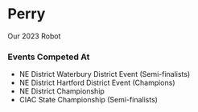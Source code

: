 # Perry
Our 2023 Robot

### Events Competed At
- NE District Waterbury District Event (Semi-finalists)
- NE District Hartford District Event (Champions)
- NE District Championship
- CIAC State Championship (Semi-finalists)
